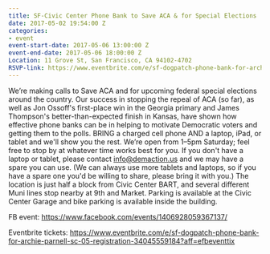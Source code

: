 ```yaml
---
title: SF-Civic Center Phone Bank to Save ACA & for Special Elections
date: 2017-05-02 19:54:00 Z
categories:
- event
event-start-date: 2017-05-06 13:00:00 Z
event-end-date: 2017-05-06 18:00:00 Z
Location: 11 Grove St, San Francisco, CA 94102-4702
RSVP-link: https://www.eventbrite.com/e/sf-dogpatch-phone-bank-for-archie-parnell-sc-05-registration-34045559184?aff=efbeventtix
---
```


We’re making calls to Save ACA and for upcoming federal special elections around the country. Our success in stopping the repeal of ACA (so far), as well as Jon Ossoff's first-place win in the Georgia primary and James Thompson's better-than-expected finish in Kansas, have shown how effective phone banks can be in helping to motivate Democratic voters and getting them to the polls.
BRING a charged cell phone AND a laptop, iPad, or tablet and we'll show you the rest.
We’re open from 1–5pm Saturday; feel free to stop by at whatever time works best for you.
If you don't have a laptop or tablet, please contact info@demaction.us and we may have a spare you can use. (We can always use more tablets and laptops, so if you have a spare one you'd be willing to share, please bring it with you.)
The location is just half a block from Civic Center BART, and several different Muni lines stop nearby at 9th and Market. Parking is available at the Civic Center Garage and bike parking is available inside the building.

FB event: https://www.facebook.com/events/1406928059367137/

Eventbrite tickets: https://www.eventbrite.com/e/sf-dogpatch-phone-bank-for-archie-parnell-sc-05-registration-34045559184?aff=efbeventtix